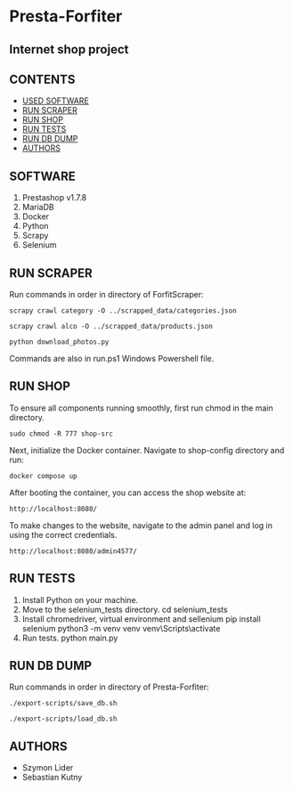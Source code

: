 # Presta-Forfiter
## Internet shop project

## CONTENTS

- [USED SOFTWARE](#technologies)
- [RUN SCRAPER](#run-scraper)
- [RUN SHOP](#run-shop)
- [RUN TESTS](#run-tests)
- [RUN DB DUMP](#run-db-dump)
- [AUTHORS](#authors)

## SOFTWARE

1. Prestashop v1.7.8
2. MariaDB
3. Docker
4. Python
5. Scrapy
6. Selenium

## RUN SCRAPER
Run commands in order in directory of ForfitScraper:

```
scrapy crawl category -O ../scrapped_data/categories.json
```
```
scrapy crawl alco -O ../scrapped_data/products.json
```
```
python download_photos.py
```

Commands are also in run.ps1 Windows Powershell file.

## RUN SHOP
To ensure all components running smoothly, first run chmod in the main directory.
```
sudo chmod -R 777 shop-src
```

Next, initialize the Docker container. Navigate to shop-config directory and run:
```
docker compose up
```

After booting the container, you can access the shop website at:
```
http://localhost:8080/
```

To make changes to the website, navigate to the admin panel and log in using the correct credentials.
```
http://localhost:8080/admin4577/
```

## RUN TESTS
1. Install Python on your machine.
2. Move to the selenium_tests directory.
   cd selenium_tests
3. Install chromedriver, virtual environment and sellenium
   pip install selenium
   python3 -m venv venv
   venv\Scripts\activate
4. Run tests.
   python main.py

## RUN DB DUMP
   
Run commands in order in directory of Presta-Forfiter:
```
./export-scripts/save_db.sh
```
```
./export-scripts/load_db.sh
```

## AUTHORS

- Szymon Lider
- Sebastian Kutny
